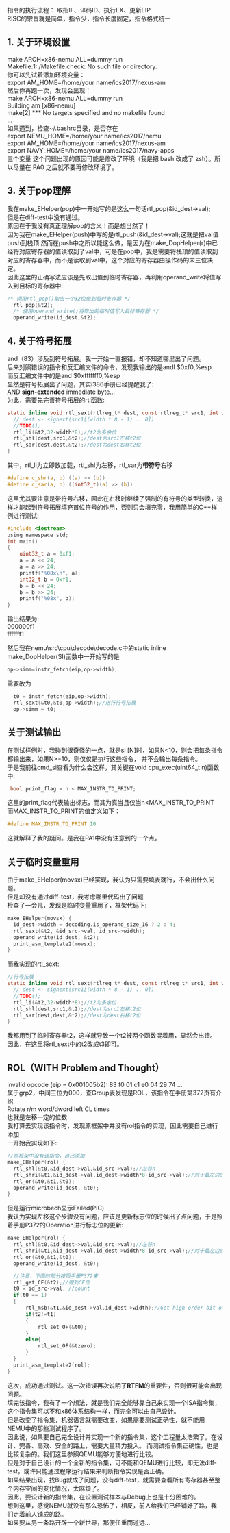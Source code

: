 指令的执行流程： 取指IF、译码ID、执行EX、更新EIP  
RISC的宗旨就是简单，指令少，指令长度固定，指令格式统一

## 1. 关于环境设置

make ARCH=x86-nemu ALL=dummy run  
Makefile:1:  /Makefile.check: No such file or directory.  
你可以先试着添加环境变量：  
export AM_HOME=/home/your name/ics2017/nexus-am  
然后你再跑一次，发现会出现：  
make ARCH=x86-nemu ALL=dummy run  
Building am [x86-nemu]  
make[2] *** No targets specified and no makefile found  
...  
如果遇到，检查~/.bashrc目录，是否存在  
export NEMU_HOME=/home/your name/ics2017/nemu  
export AM_HOME=/home/your name/ics2017/nexus-am  
export NAVY_HOME=/home/your name/ics2017/navy-apps  
三个变量 这个问题出现的原因可能是修改了环境（我是把 bash 改成了 zsh）。所以尽量在 PA0 之后就不要再修改环境了。


## 3. 关于pop理解
我在make_EHelper(pop)中一开始写的是这么一句话rtl_pop(&id_dest->val);  
但是在diff-test中没有通过。  
原因在于我没有真正理解pop的含义！而是想当然了！  
因为我在make_EHelper(push)中写的是rtl_push(&id_dest->val);这就是把val值push到栈顶  然而在push中之所以能这么做，是因为在make_DopHelper(r)中已经将对应寄存器的值读取到了val中，可是在pop中，我是需要将栈顶的值读取到对应的寄存器中，而不是读取到val中，这个对应的寄存器由操作码的末三位决定。  
因此这里的正确写法应该是先取出值到临时寄存器，再利用operand_write将值写入到目标的寄存器中:  
```C
/* 调用rtl_pop()取出一个32位值到临时寄存器 */
  rtl_pop(&t2);
  /* 使用operand_write()将取出的临时值写入目标寄存器 */
  operand_write(id_dest,&t2);
```

## 4. 关于符号拓展
and（83）涉及到符号拓展。我一开始一直报错，却不知道哪里出了问题。  
后来对照错误的指令和反汇编文件的命令，发现我输出的是andl $0xf0,%esp  
而反汇编文件中的是and    $0xfffffff0,%esp  
显然是符号拓展出了问题，其实i386手册已经提醒我了:  
AND **sign-extended** immediate byte...   
为此，需要先完善符号拓展的rtl函数:  
```C
static inline void rtl_sext(rtlreg_t* dest, const rtlreg_t* src1, int width) {
  // dest <- signext(src1[(width * 8 - 1) .. 0])
  //TODO();
  rtl_li(&t2,32-width*8);//t2为多余位
  rtl_shl(dest,src1,&t2);//dest为src1左移t2位
  rtl_sar(dest,dest,&t2);//dest为dest右移t2位
}
```
其中，rtl_li为立即数加载，rtl_shl为左移，rtl_sar为**带符号**右移   
```C
#define c_shr(a, b) ((a) >> (b))
#define c_sar(a, b) ((int32_t)(a) >> (b))
```
这里尤其要注意是带符号右移，因此在右移时继续了强制的有符号的类型转换，这样才能起到符号拓展填充首位符号的作用，否则只会填充零，我用简单的C++样例进行测试:
```C
#include <iostream>
using namespace std;
int main()
{
	uint32_t a = 0xf1;
	a = a << 24;
	a = a >> 24;
	printf("%08x\n", a);
	int32_t b = 0xf1;
	b = b << 24;
	b = b >> 24;
	printf("%08x", b);
}
```
输出结果为:  
000000f1  
fffffff1  

然后我在nemu\src\cpu\decode\decode.c中的static inline make_DopHelper(SI)函数中一开始写的是
```C
op->simm=instr_fetch(eip,op->width);  
```
需要改为
```C
  t0 = instr_fetch(eip,op->width);
  rtl_sext(&t0,&t0,op->width);//进行符号拓展
  op->simm = t0;
```
## 关于测试输出
在测试样例时，我碰到很奇怪的一点，就是si [N]时，如果N<10，则会把每条指令都输出来，如果N>=10，则仅仅是执行这些指令，
并不会输出每条指令。  
于是我前往cmd_si查看为什么会这样，其关键在void cpu_exec(uint64_t n)函数中:
```C
 bool print_flag = n < MAX_INSTR_TO_PRINT;
```
这里的print_flag代表输出标志，而其为真当且仅当n<MAX_INSTR_TO_PRINT  
而MAX_INSTR_TO_PRINT的值定义如下：
```C
#define MAX_INSTR_TO_PRINT 10
```
这就解释了我的疑问。是我在PA1中没有注意到的一个点。  

## 关于临时变量重用
由于make_EHelper(movsx)已经实现，我认为只需要填表就行，不会出什么问题。  
但是却没有通过diff-test，我考虑哪里代码出了问题  
检查了一会儿，发现是临时变量重用了，框架代码下:
```C
make_EHelper(movsx) {
  id_dest->width = decoding.is_operand_size_16 ? 2 : 4;
  rtl_sext(&t2, &id_src->val, id_src->width);
  operand_write(id_dest, &t2);
  print_asm_template2(movsx);
}
```
而我实现的rtl_sext:
```C
//符号拓展
static inline void rtl_sext(rtlreg_t* dest, const rtlreg_t* src1, int width) {
  // dest <- signext(src1[(width * 8 - 1) .. 0])
  //TODO();
  rtl_li(&t2,32-width*8);//t2为多余位
  rtl_shl(dest,src1,&t2);//dest为src1左移t2位
  rtl_sar(dest,dest,&t2);//dest为dest右移t2位
}
```
我都用到了临时寄存器t2，这样就导致一个t2被两个函数混着用，显然会出错。  
因此，在这里将rtl_sext中的t2改成t3即可。  

## ROL（WITH Problem and Thought）
invalid opcode (eip = 0x001005b2): 83 f0 01 c1 e0 04 29 74 ...  
属于grp2，中间三位为000，查Group表发现是ROL，该指令在手册第372页有介绍:  
Rotate r/m word/dword left CL times  
也就是左移一定的位数  
我打算去实现该指令时，发现原框架中并没有rol指令的实现，因此需要自己进行添加  
一开始我实现如下:  
```C
//原框架中没有该指令，自己添加
make_EHelper(rol) {
  rtl_shl(&t0,&id_dest->val,&id_src->val);//左移n
  rtl_shri(&t1,&id_dest->val,id_dest->width*8-id_src->val);//对于最左边的位，左移n相当于右移width-n
  rtl_or(&t0,&t1,&t0);
  operand_write(id_dest, &t0);
}
```
但是运行microbech显示Failed(PIC)  
我认为实现左移这个步骤没有问题，应该是更新标志位的时候出了点问题，于是照着手册P372的Operation进行标志位的更新:  
```C
make_EHelper(rol) {
  rtl_shl(&t0,&id_dest->val,&id_src->val);//左移n
  rtl_shri(&t1,&id_dest->val,id_dest->width*8-id_src->val);//对于最左边的位，左移n相当于右移width-n
  rtl_or(&t0,&t1,&t0);
  operand_write(id_dest, &t0);

  //注意，下面的部分按照手册P372来
  rtl_get_CF(&t2);//得到CF位
  t0 = id_src->val; //count
  if(t0 == 1)
  {
      rtl_msb(&t1,&id_dest->val,id_dest->width);//Get high-order bit of r/m
      if(t2!=t1)
      {
          rtl_set_OF(&t0);
      }
      else{
          rtl_set_OF(&tzero);
      }
  }
  print_asm_template2(rol);
}
```
这次，成功通过测试。这一次错误再次说明了**RTFM**的重要性，否则很可能会出现问题。  
填完该指令，我有了一个想法，就是我们完全能够靠自己来实现一个ISA指令集，这个指令集可以不和x86体系结构一样，而完全可以由自己设计。    
但是改变了指令集，机器语言就需要改变，如果需要测试正确性，就不能用NEMU中的那些测试程序了。  
因此说，如果要自己完全设计并实现一个新的指令集，这个工程量太浩繁了。在设计、完善、高效、安全的路上，需要大量精力投入。
而测试指令集正确性，也是比较复杂的。我们这里参照QEMU能够方便地进行比较。  
但是对于自己设计的一个全新的指令集，可不能和QEMU进行比较，即无法diff-test，或许只能通过程序运行结果来判断指令实现是否正确。  
如果结果出现，找Bug就成了问题，没有diff-test，就需要查看所有寄存器甚至整个内存空间的变化情况，太麻烦了。  
因此，要设计新的指令集，在设置测试样本与Debug上也是十分困难的。  
想到这里，感觉NEMU就没有那么恐怖了，相反，前人给我们已经铺好了路，我们走着前人铺成的路。  
如果要从另一条路开辟一个新世界，那便任重而道远...  